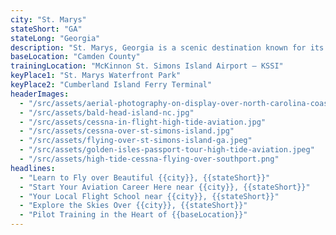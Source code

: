 ```yaml
---
city: "St. Marys"
stateShort: "GA"
stateLong: "Georgia"
description: "St. Marys, Georgia is a scenic destination known for its coastal beauty and regional charm. It offers an unforgettable view from the sky with landmarks like St. Marys Waterfront Park and Cumberland Island Ferry Terminal, making it a favorite among pilots and air tour guests."
baseLocation: "Camden County"
trainingLocation: "McKinnon St. Simons Island Airport – KSSI"
keyPlace1: "St. Marys Waterfront Park"
keyPlace2: "Cumberland Island Ferry Terminal"
headerImages:
  - "/src/assets/aerial-photography-on-display-over-north-carolina-coast.webp"
  - "/src/assets/bald-head-island-nc.jpg"
  - "/src/assets/cessna-in-flight-high-tide-aviation.jpg"
  - "/src/assets/cessna-over-st-simons-island.jpg"
  - "/src/assets/flying-over-st-simons-island-ga.jpeg"
  - "/src/assets/golden-isles-passport-tour-high-tide-aviation.jpeg"
  - "/src/assets/high-tide-cessna-flying-over-southport.png"
headlines:
  - "Learn to Fly over Beautiful {{city}}, {{stateShort}}"
  - "Start Your Aviation Career Here near {{city}}, {{stateShort}}"
  - "Your Local Flight School near {{city}}, {{stateShort}}"
  - "Explore the Skies Over {{city}}, {{stateShort}}"
  - "Pilot Training in the Heart of {{baseLocation}}"
---
```

